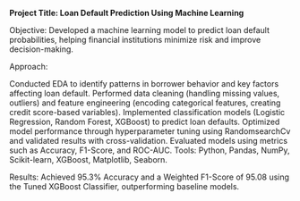 **Project Title: Loan Default Prediction Using Machine Learning** 

Objective: Developed a machine learning model to predict loan default probabilities, helping financial institutions minimize risk and improve decision-making.

Approach:

Conducted EDA to identify patterns in borrower behavior and key factors affecting loan default.
Performed data cleaning (handling missing values, outliers) and feature engineering (encoding categorical features, creating credit score-based variables).
Implemented classification models (Logistic Regression, Random Forest, XGBoost) to predict loan defaults.
Optimized model performance through hyperparameter tuning using RandomsearchCv and validated results with cross-validation.
Evaluated models using metrics such as Accuracy, F1-Score, and ROC-AUC.
Tools: Python, Pandas, NumPy, Scikit-learn, XGBoost, Matplotlib, Seaborn.

Results: Achieved 95.3% Accuracy and a Weighted F1-Score of 95.08 using the Tuned XGBoost Classifier, outperforming baseline models.

